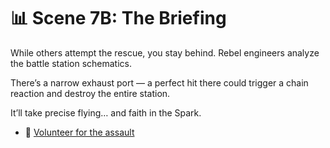 
# 📊 Scene 7B: The Briefing

While others attempt the rescue, you stay behind. Rebel engineers analyze the battle station schematics.

There’s a narrow exhaust port — a perfect hit there could trigger a chain reaction and destroy the entire station.

It’ll take precise flying… and faith in the Spark.

- 🎯 [Volunteer for the assault](../space-battles/scene8B.md)
